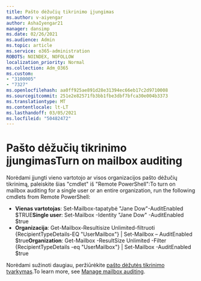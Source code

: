 ```yaml
---
title: Pašto dėžučių tikrinimo įjungimas
ms.author: v-aiyengar
author: AshaIyengar21
manager: dansimp
ms.date: 02/26/2021
ms.audience: Admin
ms.topic: article
ms.service: o365-administration
ROBOTS: NOINDEX, NOFOLLOW
localization_priority: Normal
ms.collection: Adm_O365
ms.custom:
- "3100005"
- "7327"
ms.openlocfilehash: aa0ff925ae891d28e31394ec66eb17c2d9710008
ms.sourcegitcommit: 251e2e82571fb3bb1fbe3dbf7bfca30e004b3373
ms.translationtype: MT
ms.contentlocale: lt-LT
ms.lasthandoff: 03/05/2021
ms.locfileid: "50482472"
---
```

# <a name="turn-on-mailbox-auditing"></a><span data-ttu-id="b15ac-102">Pašto dėžučių tikrinimo įjungimas</span><span class="sxs-lookup"><span data-stu-id="b15ac-102">Turn on mailbox auditing</span></span>

<span data-ttu-id="b15ac-103">Norėdami įjungti vieno vartotojo ar visos organizacijos pašto dėžučių tikrinimą, paleiskite šias "cmdlet" iš "Remote PowerShell":</span><span class="sxs-lookup"><span data-stu-id="b15ac-103">To turn on mailbox auditing for a single user or an entire organization, run the following cmdlets from Remote PowerShell:</span></span>

- <span data-ttu-id="b15ac-104">**Vienas vartotojas**: Set-Mailbox-tapatybė "Jane Dow"-AuditEnabled $TRUE</span><span class="sxs-lookup"><span data-stu-id="b15ac-104">**Single user**: Set-Mailbox -Identity "Jane Dow" -AuditEnabled $true</span></span>
- <span data-ttu-id="b15ac-105">**Organizacija**: Get-Mailbox-Resultisize Unlimited-filtruoti {RecipientTypeDetails-EQ "UserMailbox"} | Set-Mailbox – AuditEnabled $true</span><span class="sxs-lookup"><span data-stu-id="b15ac-105">**Organization**: Get-Mailbox -ResultSize Unlimited -Filter {RecipientTypeDetails -eq "UserMailbox"} | Set-Mailbox -AuditEnabled $true</span></span>

<span data-ttu-id="b15ac-106">Norėdami sužinoti daugiau, peržiūrėkite [pašto dėžutės tikrinimo tvarkymas](https://go.microsoft.com/fwlink/?linkid=2103668).</span><span class="sxs-lookup"><span data-stu-id="b15ac-106">To learn more, see [Manage mailbox auditing](https://go.microsoft.com/fwlink/?linkid=2103668).</span></span>